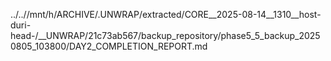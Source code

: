 ../..//mnt/h/ARCHIVE/.UNWRAP/extracted/CORE__2025-08-14__1310__host-duri-head-/__UNWRAP/21c73ab567/backup_repository/phase5_5_backup_20250805_103800/DAY2_COMPLETION_REPORT.md